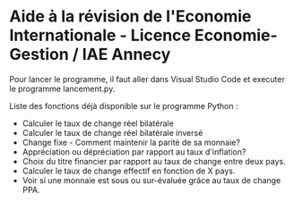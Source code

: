 # Aide à la révision de l'Economie Internationale - Licence Economie-Gestion / IAE Annecy

Pour lancer le programme, il faut aller dans Visual Studio Code et executer le programme lancement.py.

Liste des fonctions déjà disponible sur le programme Python :
- Calculer le taux de change réel bilatérale
- Calculer le taux de change réel bilatérale inversé
- Change fixe - Comment maintenir la parité de sa monnaie?
- Appréciation ou dépréciation par rapport au taux d'inflation?
- Choix du titre financier par rapport au taux de change entre deux pays.
- Calculer le taux de change effectif en fonction de X pays.
- Voir si une monnaie est sous ou sur-évaluée grâce au taux de change PPA.
